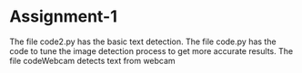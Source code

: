 # Assignment-1
The file code2.py has the basic text detection.
The file code.py has the code to tune the image detection process to get more accurate results.
The file codeWebcam detects text from webcam
